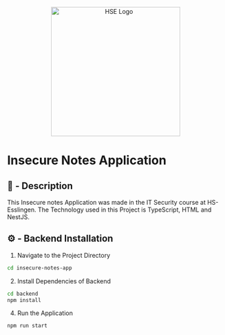 <p align="center">
  <a href="https://www.hs-esslingen.de/" target="blank"><img src="https://www.hs-esslingen.de/typo3conf/ext/he_templates/Resources/Public/img/logo_claim_de.svg" width="300" alt="HSE Logo" /></a>
</p>

# Insecure Notes Application

## 📌 - Description

This Insecure notes Application was made in the IT Security course at HS-Esslingen.
The Technology used in this Project is TypeScript, HTML and NestJS.

## ⚙️ - Backend Installation

1. Navigate to the Project Directory

```bash
cd insecure-notes-app
```

2. Install Dependencies of Backend

```bash
cd backend
npm install
```

4. Run the Application

```bash
npm run start
```
